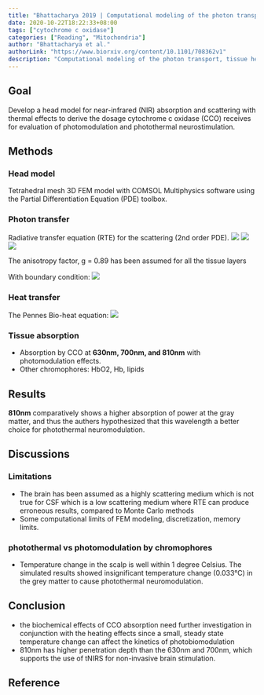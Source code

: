 ```yaml
---
title: "Bhattacharya 2019 | Computational modeling of the photon transport, tissue heating, and cytochrome C oxidase absorption during transcranial near-infrared stimulation"
date: 2020-10-22T18:22:33+08:00
tags: ["cytochrome c oxidase"]
categories: ["Reading", "Mitochondria"]
author: "Bhattacharya et al."
authorLink: "https://www.biorxiv.org/content/10.1101/708362v1"
description: "Computational modeling of the photon transport, tissue heating, and cytochrome C oxidase absorption during transcranial near-infrared stimulation"
---
```


<!--more-->

## Goal
Develop a head model for near-infrared (NIR) absorption and scattering with thermal effects to derive the dosage cytochrome c oxidase (CCO) receives for evaluation of photomodulation and photothermal neurostimulation.

## Methods
### Head model
Tetrahedral mesh 3D FEM model with COMSOL Multiphysics software using the Partial Differentiation Equation (PDE) toolbox.
### Photon transfer
Radiative transfer equation (RTE) for the scattering (2nd order PDE).
![](https://www.biorxiv.org/sites/default/files/highwire/biorxiv/early/2019/07/19/708362/embed/graphic-6.gif)
![](https://www.biorxiv.org/sites/default/files/highwire/biorxiv/early/2019/07/19/708362/embed/graphic-7.gif)
![](https://www.biorxiv.org/sites/default/files/highwire/biorxiv/early/2019/07/19/708362/embed/graphic-8.gif)

The anisotropy factor, g = 0.89 has been assumed for all the tissue layers

With boundary condition:
![](https://www.biorxiv.org/sites/default/files/highwire/biorxiv/early/2019/07/19/708362/embed/graphic-9.gif)

### Heat transfer
The Pennes Bio-heat equation:
![](https://www.biorxiv.org/sites/default/files/highwire/biorxiv/early/2019/07/19/708362/embed/graphic-11.gif)

### Tissue absorption
* Absorption by CCO at **630nm, 700nm, and 810nm** with photomodulation effects.
* Other chromophores: HbO2, Hb, lipids

## Results
**810nm** comparatively shows a higher absorption of power at the gray matter, and thus the authers hypothesized that this wavelength a better choice for photothermal neuromodulation.

## Discussions
### Limitations
* The brain has been assumed as a highly scattering medium which is not true for CSF which is a low scattering medium where RTE can produce erroneous results, compared to Monte Carlo methods
* Some computational limits of FEM modeling, discretization, memory limits.
### photothermal vs photomodulation by chromophores
* Temperature change in the scalp is well within 1 degree Celsius. The simulated results showed insignificant temperature change (0.033°C) in the grey matter to cause photothermal neuromodulation.

## Conclusion
* the biochemical effects of CCO absorption need further investigation in conjunction with the heating effects since a small, steady state temperature change can affect the kinetics of photobiomodulation
* 810nm has higher penetration depth than the 630nm and 700nm, which supports the use of tNIRS for non-invasive brain stimulation.

## Reference
[^Bhattacharya2019]: Bhattacharya, M., & Dutta, A. (2019). Computational modeling of the photon transport, tissue heating, and cytochrome C oxidase absorption during transcranial near-infrared stimulation. BioRxiv. https://www.biorxiv.org/content/10.1101/708362v1.
